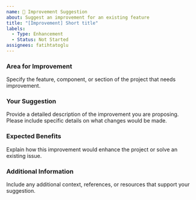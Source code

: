 ```yaml
---
name: 🔧 Improvement Suggestion
about: Suggest an improvement for an existing feature
title: "[Improvement] Short title"
labels: 
  - Type: Enhancement
  - Status: Not Started
assignees: fatihtatoglu
---
```


### Area for Improvement

Specify the feature, component, or section of the project that needs improvement.

### Your Suggestion

Provide a detailed description of the improvement you are proposing. Please include specific details on what changes would be made.

### Expected Benefits

Explain how this improvement would enhance the project or solve an existing issue.

### Additional Information

Include any additional context, references, or resources that support your suggestion.
